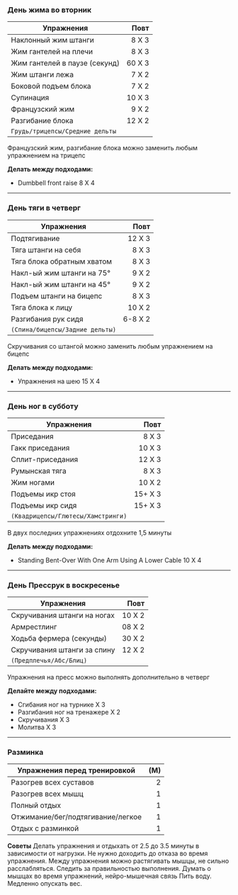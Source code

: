 ### День жима во вторник 
Упражнения | Повт
--- | ---:
Наклонный жим штанги | 8 X 3
Жим гантелей на плечи | 8 X 3
Жим гантелей в паузе (секунд) | 60 X 3
Жим штанги лежа | 7 X 2
Боковой подъем блока | 7 X 2
Супинация | 10 X 3
Французский жим | 9 X 2
Разгибание блока | 12 X 2
`Грудь/трицепсы/Средние дельты` | 

Французский жим, разгибание блока можно заменить любым упражнением на трицепс

**Делать между подходами:** 
- Dumbbell front raise 8 X 4
--- 
### День тяги в четверг 
Упражнения | Повт
--- | ---:
Подтягивание | 12 X 3
Тяга штанги на себя | 8 X 3
Тяга блока обратным хватом | 8 X 3
Накл-ый жим штанги на 75° | 9 X 2
Накл-ый жим штанги на 45° | 9 X 2
Подъем штанги на бицепс | 8 X 3
Тяга блока к лицу | 10 X 2
Разгибания рук сидя | 6-8 X 2
``(Спина/бицепсы/Задние дельты)`` | 

Скручивания со штангой можно заменить любым упражнением на бицепс

**Делать между подходами:** 
- Упражнения на шею 15 X 4 
---
### День ног в субботу
Упражнения | Повт
--- | ---:
Приседания | 8 X 3
Гакк приседания | 10 X 3
Сплит-приседания | 12 X 3
Румынская тяга | 8 X 3
Жим ногами | 10 X 2
Подъемы икр стоя | 15+ X 3
Подъемы икр сидя | 15+ X 3
`(Квадрицепсы/Глютесы/Хамстринги)` |

В двух последних упражнениях отдохните 1,5 минуты

**Делать между подходами:**
- Standing Bent-Over With One Arm Using A Lower Cable 10 X 4
---
### День Прессрук в воскресенье
Упражнения | Повт
--- |---:
Скручивания штанги на ногах | 10 X 2
Армрестлинг | 08 X 2
Ходьба фермера (секунды) | 30 X 2
Скручивания штанги за спину | 12 X 2
`(Предплечья/Абс/Блиц)` | 

Упражнения на пресс можно выполнять дополнительно в четверг

**Делайте между подходами:**
- Сгибания ног на турнике X 3
- Разгибания ног на тренажере X 2
- Скручивания X 3
- Молитва X 3
---
### Разминка
Упражнения перед тренировкой | (М)
--- | ---:
Разогрев всех суставов | 2 
Разогрев всех мышц | 1
Полный отдых | 1
Отжимание/бег/подтягивание/легкое | 1
Отдых с разминкой| 1

**Советы**
Делать упражнения и отдыхать от 2.5 до 3.5 минуты в зависимости от нагрузки.
Не нужно доходить до отказа во время упражнения.
Между упражнения можно растягивать мышцы, не сильно расслабляться.
Следить за правильностью выполнения.
Думать о мышцах во время упражнений, нейро-мышечная связь
Пить воду.
Медленно опускать вес.
